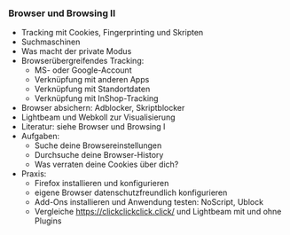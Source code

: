 ### Browser und Browsing II

* Tracking mit Cookies, Fingerprinting und Skripten
* Suchmaschinen
* Was macht der private Modus
* Browserübergreifendes Tracking:
  * MS- oder Google-Account
  * Verknüpfung mit anderen Apps
  * Verknüpfung mit Standortdaten
  * Verknüpfung mit InShop-Tracking
* Browser absichern: Adblocker, Skriptblocker
* Lightbeam und Webkoll zur Visualisierung
* Literatur: siehe Browser und Browsing I
* Aufgaben:
  * Suche deine Browsereinstellungen
  * Durchsuche deine Browser-History
  * Was verraten deine Cookies über dich?
* Praxis:
  * Firefox installieren und konfigurieren
  * eigene Browser datenschutzfreundlich konfigurieren
  * Add-Ons installieren und Anwendung testen: NoScript, Ublock
  * Vergleiche https://clickclickclick.click/ und Lightbeam mit und ohne Plugins

